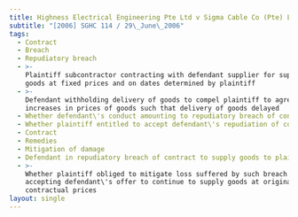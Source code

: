 ```yaml
---
title: Highness Electrical Engineering Pte Ltd v Sigma Cable Co (Pte) Ltd
subtitle: "[2006] SGHC 114 / 29\_June\_2006"
tags:
  - Contract
  - Breach
  - Repudiatory breach
  - >-
    Plaintiff subcontractor contracting with defendant supplier for supply of
    goods at fixed prices and on dates determined by plaintiff
  - >-
    Defendant withholding delivery of goods to compel plaintiff to agree to
    increases in prices of goods such that delivery of goods delayed
  - Whether defendant\'s conduct amounting to repudiatory breach of contract
  - Whether plaintiff entitled to accept defendant\'s repudiation of contract
  - Contract
  - Remedies
  - Mitigation of damage
  - Defendant in repudiatory breach of contract to supply goods to plaintiff
  - >-
    Whether plaintiff obliged to mitigate loss suffered by such breach by
    accepting defendant\'s offer to continue to supply goods at original
    contractual prices
layout: single
---
```


